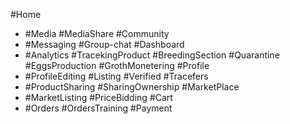 #Home
- #Media #MediaShare 
#Community 
- #Messaging #Group-chat 
#Dashboard 
- #Analytics #TracekingProduct #BreedingSection #Quarantine  #EggsProduction #GrothMonetering 
#Profile 
- #ProfileEditing #Listing #Verified 
#Tracefers 
- #ProductSharing #SharingOwnership 
#MarketPlace 
- #MarketListing #PriceBidding 
#Cart
- #Orders #OrdersTraining #Payment 
